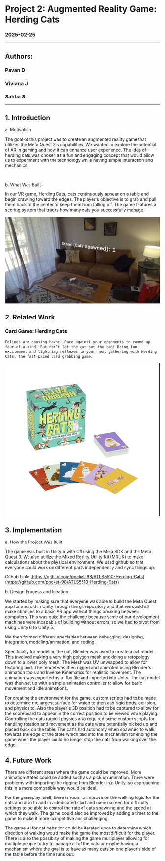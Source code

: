 # Project 2: Augmented Reality Game: Herding Cats
### 2025-02-25

---

## Authors:
### Pavan D
### Viviana J
### Sahba S

---

## 1. Introduction

a. Motivation

The goal of this project was to create an augmented reality game that utilizes the Meta Quest 3's capabilities. We wanted to explore the potential of AR in gaming and how it can enhance user experience. The idea of herding cats was chosen as a fun and engaging concept that would allow us to experiment with the technology while having simple interaction and mechanics.


<br/>

b. What Was Built

In our VR game, Herding Cats, cats continuously appear on a table and begin crawling toward the edges. The player's objective is to grab and pull them back to the center to keep them from falling off. The game features a scoring system that tracks how many cats you successfully manage.

<img width=600 src="screenshot1.png"/>

## 2. Related Work

### Card Game: Herding Cats
```
Felines are causing havoc! Race against your opponents to round up four-of-a-kind. But don’t let the cat out the bag! Bring fun, excitement and lightning reflexes to your next gathering with Herding Cats, the fast-paced card grabbing game.
```
<img width=600 src="cardgame.png"/>



## 3. Implementation

a. How the Project Was Built

The game was built in Unity 5 with C# using the Meta SDK and the Meta Quest 3. We also utililze the Mixed Reality Utility Kit (MRUK) to make calculations about the physical environment. We used github so that everyone could work on different parts independently and sync things up.

Github Link: [https://github.com/pocket-98/ATLS5510-Herding-Cats](https://github.com/pocket-98/ATLS5510-Herding-Cats)

b. Design Process and Ideation

We started by making sure that everyone was able to build the Meta Quest app for android in Unity through the git repository and that we could all make changes to a basic AR app without things breaking between computers. This was quite the challenge because some of our development machines were incapable of building without errors, so we had to pivot from using Unity 6 to Unity 5.

We then formed different specialties between debugging, designing, integration, modeling/animation, and coding.

Specifically for modeling the cat, Blender was used to create a cat model. This involved making a very high polygon mesh and doing a retopology down to a lower poly mesh. The Mesh was UV unwrapped to allow for texturing and. The model was then rigged and animated using Blender's animation tools and Inverse Kinematics for realistic movement. The animation was exported as a .fbx file and imported into Unity. The cat model was then set up with a simple animation controller to allow for basic movement and idle animations.

For creating the environment for the game, custom scripts had to be made to determine the largest surface for which to then add rigid body, collision, and physics to. Also the player's 3D position had to be captured to allow for the scoreboard to appear in the correct position to be viewed while playing. Controlling the cats ragdoll physics also required some custom scripts for handling rotation and movement as the cats were potentially picked up and placed back on the table. The cat's had autonomy when spawned to walk towards the edge of the table which tied into the mechanism for ending the game when the player could no longer stop the cats from walking over the edge.

## 4. Future Work

There are different areas where the game could be improved. More animation states could be added such as a pick up animation. There were problems with importing the rigging from Blender into Unity, so approaching this in a more compatible way would be ideal.

For the gameplay itself, there is room to improve on the walking logic for the cats and also to add in a dedicated start and menu screen for difficulty settings to be able to control the rate of cats spawning and the speed at which they walk. The game could also be improved by adding a timer to the game to make it more competitive and challenging.

The game AI for cat behavior could be iterated upon to determine which direction of walking would make the game the most difficult for the player. There is also the possiblity of making the game multiplayer allowing for multiple people to try to manage all of the cats or maybe having a mechanism where the goal is to have as many cats on one player's side of the table before the time runs out.


